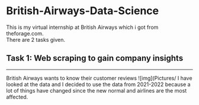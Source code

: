 # British-Airways-Data-Science

This is my virtual internship at British Airways which i got from theforage.com.  
There are 2 tasks given.

## Task 1: Web scraping to gain company insights
---
British Airways wants to know their customer reviews
![img](Pictures/
I have looked at the data and I decided to use the data from 2021-2022 because a lot of things have changed since the new normal and airlines are the most affected.
